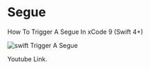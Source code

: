 # Segue
How To Trigger A Segue In xCode 9 (Swift 4+)

![swift Trigger A Segue](https://i.ibb.co/Tm0LJvm/segue.png)

Youtube Link.
